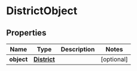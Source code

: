 
# DistrictObject

## Properties
Name | Type | Description | Notes
------------ | ------------- | ------------- | -------------
**object** | [**District**](District.md) |  |  [optional]



